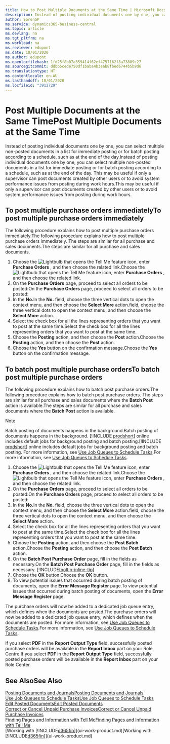 ```yaml
---
title: How to Post Multiple Documents at the Same Time | Microsoft Docs
description: Instead of posting individual documents one by one, you can select multiple non-posted documents in a list for batch posting, either for immediate posting or scheduled to, for example, the end of the day.
author: SorenGP
ms.service: dynamics365-business-central
ms.topic: article
ms.devlang: na
ms.tgt_pltfrm: na
ms.workload: na
ms.reviewer: edupont
ms.date: 10/01/2020
ms.author: edupont
ms.openlocfilehash: 1fd25f8b07a359414f62ef4757162f8a73889c27
ms.sourcegitcommit: ddbb5cede750df1baba4b3eab8fbed6744b5b9d6
ms.translationtype: HT
ms.contentlocale: en-AU
ms.lasthandoff: 10/01/2020
ms.locfileid: "3912729"
---
```

# <a name="post-multiple-documents-at-the-same-time"></a><span data-ttu-id="8ee65-103">Post Multiple Documents at the Same Time</span><span class="sxs-lookup"><span data-stu-id="8ee65-103">Post Multiple Documents at the Same Time</span></span>

<span data-ttu-id="8ee65-104">Instead of posting individual documents one by one, you can select multiple non-posted documents in a list for immediate posting or for batch posting according to a schedule, such as at the end of the day.</span><span class="sxs-lookup"><span data-stu-id="8ee65-104">Instead of posting individual documents one by one, you can select multiple non-posted documents in a list for immediate posting or for batch posting according to a schedule, such as at the end of the day.</span></span> <span data-ttu-id="8ee65-105">This may be useful if only a supervisor can post documents created by other users or to avoid system performance issues from posting during work hours.</span><span class="sxs-lookup"><span data-stu-id="8ee65-105">This may be useful if only a supervisor can post documents created by other users or to avoid system performance issues from posting during work hours.</span></span>

## <a name="to-post-multiple-purchase-orders-immediately"></a><span data-ttu-id="8ee65-106">To post multiple purchase orders immediately</span><span class="sxs-lookup"><span data-stu-id="8ee65-106">To post multiple purchase orders immediately</span></span>

<span data-ttu-id="8ee65-107">The following procedure explains how to post multiple purchase orders immediately.</span><span class="sxs-lookup"><span data-stu-id="8ee65-107">The following procedure explains how to post multiple purchase orders immediately.</span></span> <span data-ttu-id="8ee65-108">The steps are similar for all purchase and sales documents.</span><span class="sxs-lookup"><span data-stu-id="8ee65-108">The steps are similar for all purchase and sales documents.</span></span>

1. <span data-ttu-id="8ee65-109">Choose the ![Lightbulb that opens the Tell Me feature](media/ui-search/search_small.png "Tell me what you want to do") icon, enter **Purchase Orders** , and then choose the related link.</span><span class="sxs-lookup"><span data-stu-id="8ee65-109">Choose the ![Lightbulb that opens the Tell Me feature](media/ui-search/search_small.png "Tell me what you want to do") icon, enter **Purchase Orders** , and then choose the related link.</span></span>
2. <span data-ttu-id="8ee65-110">On the **Purchase Orders** page, proceed to select all orders to be posted:</span><span class="sxs-lookup"><span data-stu-id="8ee65-110">On the **Purchase Orders** page, proceed to select all orders to be posted:</span></span>
3. <span data-ttu-id="8ee65-111">In the **No.**</span><span class="sxs-lookup"><span data-stu-id="8ee65-111">In the **No.**</span></span> <span data-ttu-id="8ee65-112">field, choose the three vertical dots to open the context menu, and then choose the **Select More** action.</span><span class="sxs-lookup"><span data-stu-id="8ee65-112">field, choose the three vertical dots to open the context menu, and then choose the **Select More** action.</span></span>
4. <span data-ttu-id="8ee65-113">Select the check box for all the lines representing orders that you want to post at the same time.</span><span class="sxs-lookup"><span data-stu-id="8ee65-113">Select the check box for all the lines representing orders that you want to post at the same time.</span></span>
5. <span data-ttu-id="8ee65-114">Choose the **Posting** action, and then choose the **Post** action.</span><span class="sxs-lookup"><span data-stu-id="8ee65-114">Choose the **Posting** action, and then choose the **Post** action.</span></span>
6. <span data-ttu-id="8ee65-115">Choose the **Yes** button on the confirmation message.</span><span class="sxs-lookup"><span data-stu-id="8ee65-115">Choose the **Yes** button on the confirmation message.</span></span>

## <a name="to-batch-post-multiple-purchase-orders"></a><span data-ttu-id="8ee65-116">To batch post multiple purchase orders</span><span class="sxs-lookup"><span data-stu-id="8ee65-116">To batch post multiple purchase orders</span></span>

<span data-ttu-id="8ee65-117">The following procedure explains how to batch post purchase orders.</span><span class="sxs-lookup"><span data-stu-id="8ee65-117">The following procedure explains how to batch post purchase orders.</span></span> <span data-ttu-id="8ee65-118">The steps are similar for all purchase and sales documents where the **Batch Post** action is available.</span><span class="sxs-lookup"><span data-stu-id="8ee65-118">The steps are similar for all purchase and sales documents where the **Batch Post** action is available.</span></span>

> [!NOTE]
> <span data-ttu-id="8ee65-119">Batch posting of documents happens in the background.</span><span class="sxs-lookup"><span data-stu-id="8ee65-119">Batch posting of documents happens in the background.</span></span> <span data-ttu-id="8ee65-120">[!INCLUDE [prodshort](includes/prodshort.md)] online includes default jobs for background posting and batch posting.</span><span class="sxs-lookup"><span data-stu-id="8ee65-120">[!INCLUDE [prodshort](includes/prodshort.md)] online includes default jobs for background posting and batch posting.</span></span> <span data-ttu-id="8ee65-121">For more information, see [Use Job Queues to Schedule Tasks](admin-job-queues-schedule-tasks.md).</span><span class="sxs-lookup"><span data-stu-id="8ee65-121">For more information, see [Use Job Queues to Schedule Tasks](admin-job-queues-schedule-tasks.md).</span></span>

1. <span data-ttu-id="8ee65-122">Choose the ![Lightbulb that opens the Tell Me feature](media/ui-search/search_small.png "Tell me what you want to do") icon, enter **Purchase Orders** , and then choose the related link.</span><span class="sxs-lookup"><span data-stu-id="8ee65-122">Choose the ![Lightbulb that opens the Tell Me feature](media/ui-search/search_small.png "Tell me what you want to do") icon, enter **Purchase Orders** , and then choose the related link.</span></span>  
2. <span data-ttu-id="8ee65-123">On the **Purchase Orders** page, proceed to select all orders to be posted:</span><span class="sxs-lookup"><span data-stu-id="8ee65-123">On the **Purchase Orders** page, proceed to select all orders to be posted:</span></span>
3. <span data-ttu-id="8ee65-124">In the **No.**</span><span class="sxs-lookup"><span data-stu-id="8ee65-124">In the **No.**</span></span> <span data-ttu-id="8ee65-125">field, choose the three vertical dots to open the context menu, and then choose the **Select More** action.</span><span class="sxs-lookup"><span data-stu-id="8ee65-125">field, choose the three vertical dots to open the context menu, and then choose the **Select More** action.</span></span>
4. <span data-ttu-id="8ee65-126">Select the check box for all the lines representing orders that you want to post at the same time.</span><span class="sxs-lookup"><span data-stu-id="8ee65-126">Select the check box for all the lines representing orders that you want to post at the same time.</span></span>
5. <span data-ttu-id="8ee65-127">Choose the **Posting** action, and then choose the **Post Batch** action.</span><span class="sxs-lookup"><span data-stu-id="8ee65-127">Choose the **Posting** action, and then choose the **Post Batch** action.</span></span>
6. <span data-ttu-id="8ee65-128">On the **Batch Post Purchase Order** page, fill in the fields as necessary.</span><span class="sxs-lookup"><span data-stu-id="8ee65-128">On the **Batch Post Purchase Order** page, fill in the fields as necessary.</span></span> [!INCLUDE[tooltip-inline-tip](includes/tooltip-inline-tip_md.md)]
7. <span data-ttu-id="8ee65-129">Choose the **OK** button.</span><span class="sxs-lookup"><span data-stu-id="8ee65-129">Choose the **OK** button.</span></span>
8. <span data-ttu-id="8ee65-130">To view potential issues that occurred during batch posting of documents, open the **Error Message Register** page.</span><span class="sxs-lookup"><span data-stu-id="8ee65-130">To view potential issues that occurred during batch posting of documents, open the **Error Message Register** page.</span></span>

<span data-ttu-id="8ee65-131">The purchase orders will now be added to a dedicated job queue entry, which defines when the documents are posted.</span><span class="sxs-lookup"><span data-stu-id="8ee65-131">The purchase orders will now be added to a dedicated job queue entry, which defines when the documents are posted.</span></span> <span data-ttu-id="8ee65-132">For more information, see [Use Job Queues to Schedule Tasks](admin-job-queues-schedule-tasks.md).</span><span class="sxs-lookup"><span data-stu-id="8ee65-132">For more information, see [Use Job Queues to Schedule Tasks](admin-job-queues-schedule-tasks.md).</span></span>

<span data-ttu-id="8ee65-133">If you select **PDF** in the **Report Output Type** field, successfully posted purchase orders will be available in the **Report Inbox** part on your Role Centre.</span><span class="sxs-lookup"><span data-stu-id="8ee65-133">If you select **PDF** in the **Report Output Type** field, successfully posted purchase orders will be available in the **Report Inbox** part on your Role Center.</span></span>

## <a name="see-also"></a><span data-ttu-id="8ee65-134">See Also</span><span class="sxs-lookup"><span data-stu-id="8ee65-134">See Also</span></span>

[<span data-ttu-id="8ee65-135">Posting Documents and Journals</span><span class="sxs-lookup"><span data-stu-id="8ee65-135">Posting Documents and Journals</span></span>](ui-post-documents-journals.md)  
[<span data-ttu-id="8ee65-136">Use Job Queues to Schedule Tasks</span><span class="sxs-lookup"><span data-stu-id="8ee65-136">Use Job Queues to Schedule Tasks</span></span>](admin-job-queues-schedule-tasks.md)  
[<span data-ttu-id="8ee65-137">Edit Posted Documents</span><span class="sxs-lookup"><span data-stu-id="8ee65-137">Edit Posted Documents</span></span>](across-edit-posted-document.md)  
[<span data-ttu-id="8ee65-138">Correct or Cancel Unpaid Purchase Invoices</span><span class="sxs-lookup"><span data-stu-id="8ee65-138">Correct or Cancel Unpaid Purchase Invoices</span></span>](purchasing-how-correct-cancel-unpaid-purchase-invoices.md)  
[<span data-ttu-id="8ee65-139">Finding Pages and Information with Tell Me</span><span class="sxs-lookup"><span data-stu-id="8ee65-139">Finding Pages and Information with Tell Me</span></span>](ui-search.md)  
<span data-ttu-id="8ee65-140">[Working with [!INCLUDE[d365fin](includes/d365fin_md.md)]](ui-work-product.md)</span><span class="sxs-lookup"><span data-stu-id="8ee65-140">[Working with [!INCLUDE[d365fin](includes/d365fin_md.md)]](ui-work-product.md)</span></span>
